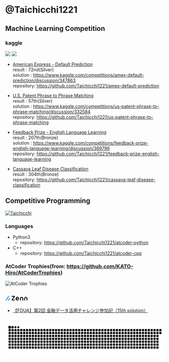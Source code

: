 # @Taichicchi1221

## Machine Learning Competition
### kaggle
![](./kaggle-badges/CompetitionsRank/plastic-black.svg)
![](./kaggle-plates/Competitions/white.svg)

- [American Express - Default Prediction](https://www.kaggle.com/competitions/amex-default-prediction)<br>
  result    : 72nd(Silver)<br>
  solution  : https://www.kaggle.com/competitions/amex-default-prediction/discussion/347863<br>
  repository: https://github.com/Taichicchi1221/amex-default-prediction

- [U.S. Patent Phrase to Phrase Matching](https://www.kaggle.com/competitions/us-patent-phrase-to-phrase-matching)<br>
  result    : 57th(Silver)<br>
  solution  : https://www.kaggle.com/competitions/us-patent-phrase-to-phrase-matching/discussion/332584<br>
  repository: https://github.com/Taichicchi1221/us-patent-phrase-to-phrase-matching
 
- [Feedback Prize - English Language Learning](https://www.kaggle.com/competitions/feedback-prize-english-language-learning)<br>
  result    : 207th(Bronze)<br>
  solution  : https://www.kaggle.com/competitions/feedback-prize-english-language-learning/discussion/369796<br>
  repository: https://github.com/Taichicchi1221/feedback-prize-english-language-learning

- [Cassava Leaf Disease Classification](https://www.kaggle.com/competitions/cassava-leaf-disease-classification)<br>
  result    : 304th(Bronze)<br>
  repository: https://github.com/Taichicchi1221/cassava-leaf-disease-classification

## Competitive Programming
[![Taichicchi](https://img.shields.io/endpoint?url=https%3A%2F%2Fatcoder-badges.now.sh%2Fapi%2Fatcoder%2Fjson%2FTaichicchi)](https://atcoder.jp/users/Taichicchi)

### Languages
- Python3
  - repository: https://github.com/Taichicchi1221/atcoder-python
- C++
  - repository: https://github.com/Taichicchi1221/atcoder-cpp



### AtCoder Trophies(from: https://github.com/KATO-Hiro/AtCoderTrophies)<br>
![AtCoder Trophies](https://atcoder-trophies.vercel.app/api/v1/atcoder?username=Taichicchi&theme=monokai)

##
### <img src="./img/zenn.svg" width="70px">
<!-- BLOG-POST-LIST:START -->
- [【FDUA】第2回 金融データ活用チャレンジ参加記（15th solution）](https://zenn.dev/ttaichicchi/articles/54727aeb9b401b)
<!-- BLOG-POST-LIST:END -->


##

<picture>
  <source media="(prefers-color-scheme: dark)" srcset="https://raw.githubusercontent.com/Taichicchi1221/Taichicchi1221/output/github-contribution-grid-snake-dark.svg" />
  <source media="(prefers-color-scheme: light)" srcset="https://raw.githubusercontent.com/Taichicchi1221/Taichicchi1221/output/github-contribution-grid-snake.svg" />
  <img alt="github-snake" src="https://raw.githubusercontent.com/Taichicchi1221/Taichicchi1221/output/github-contribution-grid-snake.svg" />
</picture>